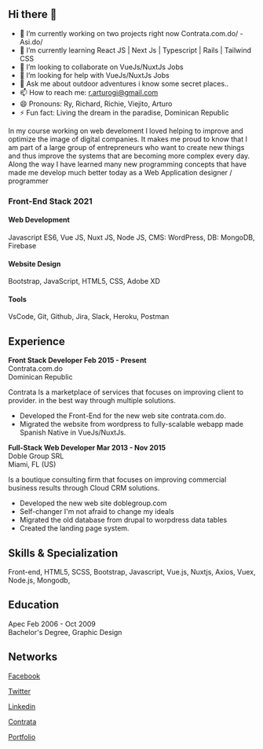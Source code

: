 ## Hi there 👋

- 🔭 I’m currently working on two projects right now Contrata.com.do/ - Asi.do/
- 🌱 I’m currently learning React JS | Next Js | Typescript | Rails | Tailwind CSS
- 👯 I’m looking to collaborate on VueJs/NuxtJs Jobs
- 🤔 I’m looking for help with VueJs/NuxtJs Jobs
- 💬 Ask me about outdoor adventures i know some secret places.. 
- 📫 How to reach me: r.arturogi@gmail.com
- 😄 Pronouns: Ry, Richard, Richie, Viejito, Arturo
- ⚡ Fun fact: Living the dream in the paradise, Dominican Republic

In my course working on web develoment I loved helping to improve and optimize the image of digital companies.
It makes me proud to know that I am part of a large group of entrepreneurs who want to create new things and
thus improve the systems that are becoming more complex every day. Along the way I have learned many new
programming concepts that have made me develop much better today as a Web Application designer / programmer

### Front-End Stack 2021

#### Web Development
Javascript ES6, Vue JS, Nuxt JS, Node JS, CMS: WordPress, DB: MongoDB, Firebase

#### Website Design
Bootstrap, JavaScript, HTML5, CSS, Adobe XD

#### Tools
VsCode, Git, Github, Jira, Slack, Heroku, Postman

## Experience

<b>Front Stack Developer Feb 2015 - Present</b> <br />
Contrata.com.do <br />
Dominican Republic

Contrata Is a marketplace of services that focuses on improving client to provider.
in the best way through multiple solutions.

- Developed the Front-End for the new web site contrata.com.do.
- Migrated the website from wordpress to fully-scalable webapp made Spanish Native in VueJs/NuxtJs.

<b>Full-Stack Web Developer Mar 2013 - Nov 2015</b> <br />
Doble Group SRL <br />
Miami, FL (US)

Is a boutique consulting firm that focuses on improving commercial
business results through Cloud CRM solutions.

- Developed the new web site doblegroup.com
- Self-changer I'm not afraid to change my ideals
- Migrated the old database from drupal to worpdress data tables
- Created the landing page system.

## Skills & Specialization

Front-end, HTML5, SCSS, Bootstrap, Javascript, Vue.js, Nuxtjs, Axios, Vuex, Node.js, Mongodb,

## Education

Apec Feb 2006 - Oct 2009  <br />
Bachelor's Degree, Graphic Design

## Networks

[Facebook](https://facebook.com/ryarturogi/ "Facebook's Profile")

[Twitter](https://twitter.com/ryarturogi/ "Twitter's Profile")

[Linkedin](https://linkedin.com/in/ryarturogi/ "Linkedin's Profile")

[Contrata](https://contrata.com.do/servicio/ricardo-guillen "Contrata's Profile")

[Portfolio](https://contrata.com.do/servicio/ricardo-guillen "Portfolio website")


